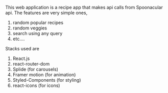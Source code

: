 This web application is a recipe app that makes api calls from Spoonacular api.
The features are very simple ones, 

1. random popular recipes
2. random veggies
3. search using any query
4. etc....

Stacks used are
1. React.js
2. react-router-dom
3. Splide (for carousels)
4. Framer motion (for animation)
5. Styled-Components (for styling)
6. react-icons (for icons)
